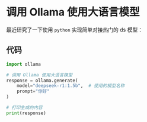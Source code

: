 # 调用 Ollama 使用大语言模型

最近研究了一下使用 `python` 实现简单对接热门的 ds 模型：

## 代码

```python
import ollama

# 调用 Ollama 使用大语言模型
response = ollama.generate(
    model="deepseek-r1:1.5b",  # 使用的模型名称
    prompt="你好"
)

# 打印生成的内容
print(response)
```